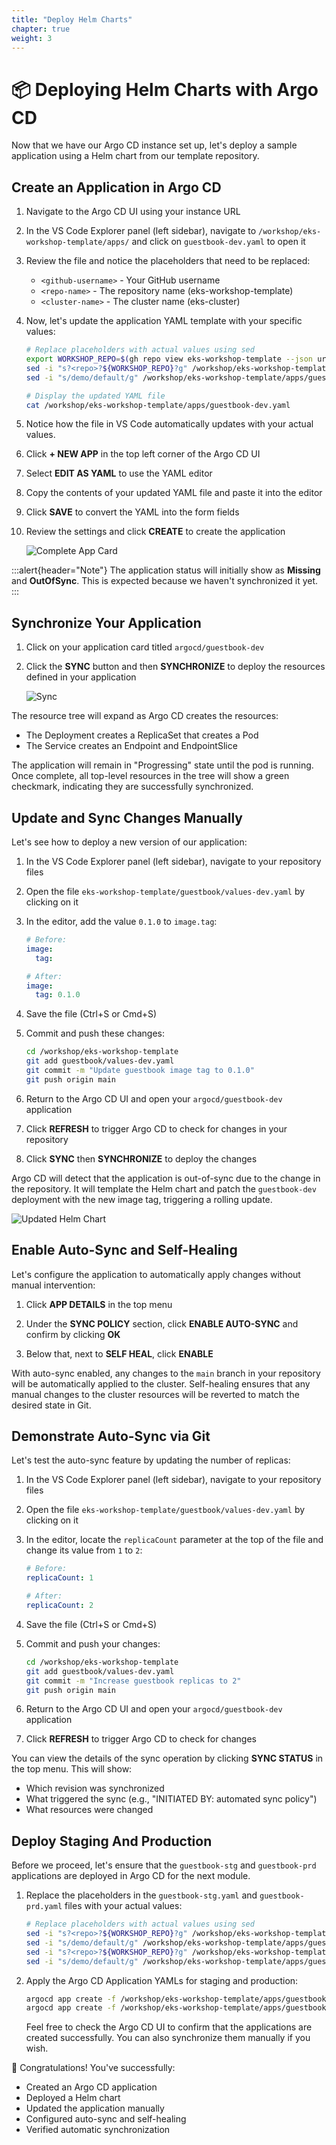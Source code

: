 ```yaml
---
title: "Deploy Helm Charts"
chapter: true
weight: 3
---
```


# 📦 Deploying Helm Charts with Argo CD

Now that we have our Argo CD instance set up, let's deploy a sample application using a Helm chart from our template repository.

## Create an Application in Argo CD

1. Navigate to the Argo CD UI using your instance URL

2. In the VS Code Explorer panel (left sidebar), navigate to `/workshop/eks-workshop-template/apps/` and click on `guestbook-dev.yaml` to open it

3. Review the file and notice the placeholders that need to be replaced:
   - `<github-username>` - Your GitHub username
   - `<repo-name>` - The repository name (eks-workshop-template)
   - `<cluster-name>` - The cluster name (eks-cluster)

4. Now, let's update the application YAML template with your specific values:

   ```bash
   # Replace placeholders with actual values using sed
   export WORKSHOP_REPO=$(gh repo view eks-workshop-template --json url | jq -r .url  | awk -F'/' '{print $4"/"$5}')
   sed -i "s?<repo>?${WORKSHOP_REPO}?g" /workshop/eks-workshop-template/apps/guestbook-dev.yaml
   sed -i "s/demo/default/g" /workshop/eks-workshop-template/apps/guestbook-dev.yaml
   
   # Display the updated YAML file
   cat /workshop/eks-workshop-template/apps/guestbook-dev.yaml
   ```

5. Notice how the file in VS Code automatically updates with your actual values.

6. Click **+ NEW APP** in the top left corner of the Argo CD UI

7. Select **EDIT AS YAML** to use the YAML editor

8. Copy the contents of your updated YAML file and paste it into the editor

9. Click **SAVE** to convert the YAML into the form fields

10. Review the settings and click **CREATE** to create the application

    ![Complete App Card](/images/ArgoCDCompleteApplication.png)

:::alert{header="Note"}
The application status will initially show as **Missing** and **OutOfSync**. This is expected because we haven't synchronized it yet.
:::

## Synchronize Your Application

1. Click on your application card titled `argocd/guestbook-dev`

2. Click the **SYNC** button and then **SYNCHRONIZE** to deploy the resources defined in your application
   
   ![Sync](/images/ArgoCDSync.png)

The resource tree will expand as Argo CD creates the resources:
- The Deployment creates a ReplicaSet that creates a Pod
- The Service creates an Endpoint and EndpointSlice

The application will remain in "Progressing" state until the pod is running. Once complete, all top-level resources in the tree will show a green checkmark, indicating they are successfully synchronized.

## Update and Sync Changes Manually

Let's see how to deploy a new version of our application:

1. In the VS Code Explorer panel (left sidebar), navigate to your repository files

2. Open the file `eks-workshop-template/guestbook/values-dev.yaml` by clicking on it

3. In the editor, add the value `0.1.0` to `image.tag`:

   ```yaml
   # Before:
   image:
     tag: 
   
   # After:
   image:
     tag: 0.1.0
   ```

4. Save the file (Ctrl+S or Cmd+S)

5. Commit and push these changes:

   ```bash
   cd /workshop/eks-workshop-template
   git add guestbook/values-dev.yaml
   git commit -m "Update guestbook image tag to 0.1.0"
   git push origin main
   ```

6. Return to the Argo CD UI and open your `argocd/guestbook-dev` application

7. Click **REFRESH** to trigger Argo CD to check for changes in your repository

8. Click **SYNC** then **SYNCHRONIZE** to deploy the changes

Argo CD will detect that the application is out-of-sync due to the change in the repository. It will template the Helm chart and patch the `guestbook-dev` deployment with the new image tag, triggering a rolling update.

![Updated Helm Chart](/images/ImageTagUpdated.png)

## Enable Auto-Sync and Self-Healing

Let's configure the application to automatically apply changes without manual intervention:

1. Click **APP DETAILS** in the top menu

2. Under the **SYNC POLICY** section, click **ENABLE AUTO-SYNC** and confirm by clicking **OK**

3. Below that, next to **SELF HEAL**, click **ENABLE**

With auto-sync enabled, any changes to the `main` branch in your repository will be automatically applied to the cluster. Self-healing ensures that any manual changes to the cluster resources will be reverted to match the desired state in Git.

## Demonstrate Auto-Sync via Git

Let's test the auto-sync feature by updating the number of replicas:

1. In the VS Code Explorer panel (left sidebar), navigate to your repository files

2. Open the file `eks-workshop-template/guestbook/values-dev.yaml` by clicking on it

3. In the editor, locate the `replicaCount` parameter at the top of the file and change its value from `1` to `2`:

   ```yaml
   # Before:
   replicaCount: 1
   
   # After:
   replicaCount: 2
   ```

4. Save the file (Ctrl+S or Cmd+S)

5. Commit and push your changes:

   ```bash
   cd /workshop/eks-workshop-template
   git add guestbook/values-dev.yaml
   git commit -m "Increase guestbook replicas to 2"
   git push origin main
   ```

6. Return to the Argo CD UI and open your `argocd/guestbook-dev` application

7. Click **REFRESH** to trigger Argo CD to check for changes

You can view the details of the sync operation by clicking **SYNC STATUS** in the top menu. This will show:
- Which revision was synchronized
- What triggered the sync (e.g., "INITIATED BY: automated sync policy")
- What resources were changed

## Deploy Staging And Production

Before we proceed, let's ensure that the `guestbook-stg` and `guestbook-prd` applications are deployed in Argo CD for the next module.
   
1. Replace the placeholders in the `guestbook-stg.yaml` and `guestbook-prd.yaml` files with your actual values:

   ```bash
   # Replace placeholders with actual values using sed
   sed -i "s?<repo>?${WORKSHOP_REPO}?g" /workshop/eks-workshop-template/apps/guestbook-stg.yaml
   sed -i "s/demo/default/g" /workshop/eks-workshop-template/apps/guestbook-stg.yaml
   sed -i "s?<repo>?${WORKSHOP_REPO}?g" /workshop/eks-workshop-template/apps/guestbook-prd.yaml
   sed -i "s/demo/default/g" /workshop/eks-workshop-template/apps/guestbook-prd.yaml
   ```

2. Apply the Argo CD Application YAMLs for staging and production:

   ```bash
   argocd app create -f /workshop/eks-workshop-template/apps/guestbook-stg.yaml
   argocd app create -f /workshop/eks-workshop-template/apps/guestbook-prd.yaml
   ```
   
   Feel free to check the Argo CD UI to confirm that the applications are created successfully. You can also synchronize them manually if you wish.

🎉 Congratulations! You've successfully:
- Created an Argo CD application
- Deployed a Helm chart
- Updated the application manually
- Configured auto-sync and self-healing
- Verified automatic synchronization
